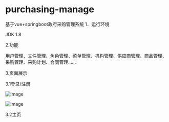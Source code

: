 # purchasing-manage
基于vue+springboot政府采购管理系统
1．运行环境

JDK 1.8

2.功能

用户管理、文件管理、角色管理、菜单管理、机构管理、供应商管理、商品管理、采购管理、采购计划、合同管理……

3.页面展示

3.1登录/注册

![image](https://user-images.githubusercontent.com/48850111/176862376-b60e487c-c318-43e7-8644-20d6d5c07e58.png)

![image](https://user-images.githubusercontent.com/48850111/176862394-5e3d682f-63b0-4daf-8593-ef8eeab29100.png)

3.2主页



